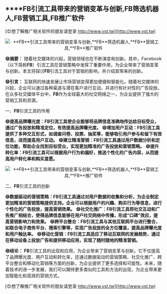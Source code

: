 ## ****FB**引流工具带来的营销变革与创新,**FB**筛选机器人,**FB**营销工具,**FB**推广软件**

[😍想了解推广相关软件的朋友请登录 http://www.vst.tw](http://www.vst.tw)

 <center><img src="https://vst.tw/MP4/tuiguang/png/7.png" alt="**FB**引流工具带来的营销变革与创新,**FB**筛选机器人,**FB**营销工具,**FB**推广软件"></center>

**😄摘要：**
随着社交媒体的兴起，营销领域也在不断演变和创新。其中，Facebook（以下简称**FB**）引流工具在营销策略中发挥了重要作用，为企业带来了营销变革与创新。本文将探讨**FB**引流工具对于营销的影响，并介绍其带来的创新。

**😄引言：**
互联网的快速发展让市场营销变得更加便捷和智能化。随着社交媒体的兴起，企业可以通过各种渠道与潜在客户进行互动，并进行有针对性的广告投放。在众多社交媒体平台中，**FB**作为全球最大的社交网络之一，为企业提供了强大的营销工具和资源。

一、**FB**引流工具的作用

**😄提高品牌曝光度：**FB**引流工具使企业能够将品牌信息准确地传达给目标受众，通过广告投放和精准定位，有效提高品牌曝光度。**
**😄增加用户互动：**FB**引流工具提供了多种交互形式，如调查问卷、投票、抽奖等，能够吸引用户参与和留下有效信息，进而提高用户互动。**
**😄建立精准营销：**FB**引流工具通过用户数据分析和定位功能，帮助企业找到目标受众，实现更加精准的广告投放和营销策略。**
**😄提升转化率：**FB**引流工具可以根据用户行为和偏好，推送个性化的广告内容，从而提高用户转化率和购买意愿。**

 <center><img src="https://vst.tw/MP4/tuiguang/png/4.png" alt="**FB**引流工具带来的营销变革与创新,**FB**筛选机器人,**FB**营销工具,**FB**推广软件"></center>

二、**FB**引流工具的创新

**😄数据驱动的营销策略：**FB**引流工具通过对用户数据的收集和分析，为企业制定更加精准的营销策略提供支持。企业可以根据用户的兴趣、购买行为等信息，进行个性化的广告投放，提高营销效果。**
**😄社交化推广：**FB**引流工具将社交互动和广告推广相结合，使得品牌信息能够在用户社交网络中传播，形成“口碑”效应，提高营销影响力和效果。**
**😄跨平台整合：**FB**引流工具与其他互联网平台进行整合，如联合电子商务平台、搜索引擎等，实现广告投放的全方位覆盖，提高品牌曝光度和用户触达率。**
**😄移动化营销：**FB**引流工具适应了移动互联网的发展趋势，通过在移动设备上投放广告和提供移动应用，实现了随时随地的精准营销。**

**😄结论：**
**FB**引流工具的出现和应用，为企业带来了营销变革与创新。它不仅提高了品牌曝光度、用户互动和转化率，还通过数据驱动的营销策略、社交化推广、跨平台整合和移动化营销等方面的创新，为企业提供了更多选择和可能性。未来，随着技术的进一步发展，我们可以期待更多类似的工具和方法的出现，为企业带来更加智能化和高效的营销方式。

[😍想了解推广相关软件的朋友请登录 http://www.vst.tw](http://www.vst.tw)



